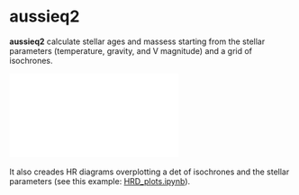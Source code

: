 # aussieq2
**aussieq2** calculate stellar ages and massess starting from the stellar parameters (temperature, gravity, and V magnitude) and a grid of isochrones. 

![alt text](HIP10175_age.pdf)


It also creades HR diagrams overplotting a det of isochrones and the stellar parameters (see this example: [HRD_plots.ipynb](https://github.com/spinastro/aussieq2/blob/master/HRD_plots.ipynb)).
